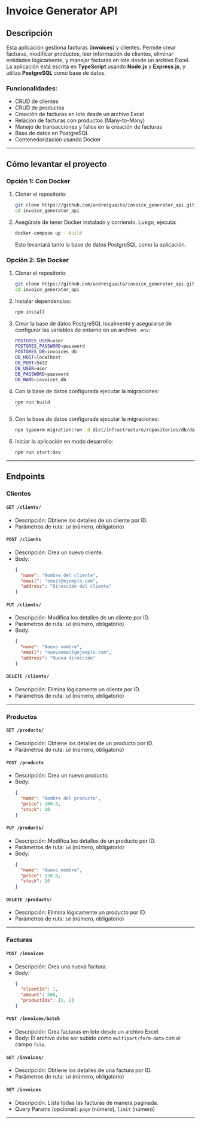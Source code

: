 
# Invoice Generator API

## Descripción

Esta aplicación gestiona facturas (**invoices**) y clientes. Permite crear facturas, modificar productos, leer información de clientes, eliminar entidades lógicamente, y manejar facturas en lote desde un archivo Excel. La aplicación está escrita en **TypeScript** usando **Node.js** y **Express.js**, y utiliza **PostgreSQL** como base de datos.

### Funcionalidades:

- CRUD de clientes
- CRUD de productos
- Creación de facturas en lote desde un archivo Excel
- Relación de facturas con productos (Many-to-Many)
- Manejo de transacciones y fallos en la creación de facturas
- Base de datos en PostgreSQL
- Contenedorización usando Docker

---

## Cómo levantar el proyecto

### Opción 1: Con Docker

1. Clonar el repositorio:

   ```bash
   git clone https://github.com/andresguaita/invoice_generator_api.git
   cd invoice_generator_api
   ```

2. Asegúrate de tener Docker instalado y corriendo. Luego, ejecuta:

   ```bash
   docker-compose up --build
   ```

   Esto levantará tanto la base de datos PostgreSQL como la aplicación.

### Opción 2: Sin Docker

1. Clonar el repositorio:

   ```bash
   git clone https://github.com/andresguaita/invoice_generator_api.git
   cd invoice_generator_api
   ```

2. Instalar dependencias:

   ```bash
   npm install
   ```

3. Crear la base de datos PostgreSQL localmente y asegurarse de configurar las variables de entorno en un archivo `.env`:

   ```bash
   POSTGRES_USER=user
   POSTGRES_PASSWORD=password
   POSTGRES_DB=invoices_db
   DB_HOST=localhost
   DB_PORT=5432
   DB_USER=user
   DB_PASSWORD=password
   DB_NAME=invoices_db
   ```

4. Con la base de datos configurada ejecutar la migraciones:

   ```bash
   npm run build
   ``


5. Con la base de datos configurada ejecutar la migraciones:

   ```bash
   npx typeorm migration:run -d dist/infrastructure/repositories/db/database.js
   ```


6. Iniciar la aplicación en modo desarrollo:

   ```bash
   npm run start:dev
   ```

---

## Endpoints

### Clientes

#### `GET /clients/`
- Descripción: Obtiene los detalles de un cliente por ID.
- Parámetros de ruta: `id` (número, obligatorio)

#### `POST /clients`
- Descripción: Crea un nuevo cliente.
- Body:
   ```json
   {
     "name": "Nombre del cliente",
     "email": "email@ejemplo.com",
     "address": "Dirección del cliente"
   }
   ```

#### `PUT /clients/`
- Descripción: Modifica los detalles de un cliente por ID.
- Parámetros de ruta: `id` (número, obligatorio)
- Body:
   ```json
   {
     "name": "Nuevo nombre",
     "email": "nuevoemail@ejemplo.com",
     "address": "Nueva dirección"
   }
   ```

#### `DELETE /clients/`
- Descripción: Elimina lógicamente un cliente por ID.
- Parámetros de ruta: `id` (número, obligatorio)

---

### Productos

#### `GET /products/`
- Descripción: Obtiene los detalles de un producto por ID.
- Parámetros de ruta: `id` (número, obligatorio)

#### `POST /products`
- Descripción: Crea un nuevo producto.
- Body:
   ```json
   {
     "name": "Nombre del producto",
     "price": 100.0,
     "stock": 10
   }
   ```

#### `PUT /products/`
- Descripción: Modifica los detalles de un producto por ID.
- Parámetros de ruta: `id` (número, obligatorio)
- Body:
   ```json
   {
     "name": "Nuevo nombre",
     "price": 120.0,
     "stock": 10
   }
   ```

#### `DELETE /products/`
- Descripción: Elimina lógicamente un producto por ID.
- Parámetros de ruta: `id` (número, obligatorio)

---

### Facturas

#### `POST /invoices`
- Descripción: Crea una nueva factura.
- Body:
   ```json
   {
     "clientId": 1,
     "amount": 500,
     "productIds": [1, 2]
   }
   ```

#### `POST /invoices/batch`
- Descripción: Crea facturas en lote desde un archivo Excel.
- Body: El archivo debe ser subido como `multipart/form-data` con el campo `file`.

#### `GET /invoices/`
- Descripción: Obtiene los detalles de una factura por ID.
- Parámetros de ruta: `id` (número, obligatorio)

#### `GET /invoices`
- Descripción: Lista todas las facturas de manera paginada.
- Query Params (opcional): `page` (número), `limit` (número)

---

